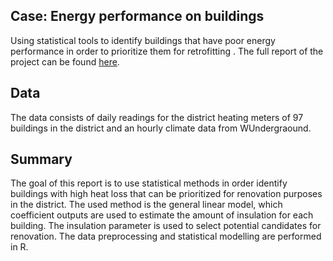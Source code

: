 ## Case: Energy performance on buildings
Using statistical tools to identify buildings that have poor energy performance in order to prioritize them for retrofitting .
The full report of the project can be found [here](https://drive.google.com/file/d/1RGUK6jgrzKGkCpdduGdgJuv8ucmFiM6U/view?usp=sharing).

## Data
The data consists of daily readings for the district heating meters of 97 buildings in the district and an hourly climate data from WUndergraound.

## Summary
The goal of this report is to use statistical methods in order identify buildings with high heat loss that can be prioritized for renovation purposes in the district. The used method is the general linear model, which coefficient outputs are used to estimate the amount of insulation for each building. The insulation parameter is used to select potential candidates for renovation. The data preprocessing and statistical modelling are performed in R.
